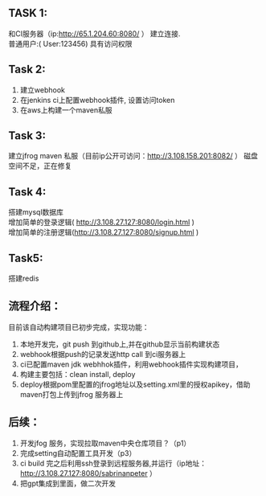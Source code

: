 ## TASK 1:
和CI服务器（ip:http://65.1.204.60:8080/ ） 建立连接. <br />
普通用户:( User:123456) 具有访问权限
## Task 2:
1. 建立webhook
2. 在jenkins ci上配置webhook插件, 设置访问token
3.  在aws上构建一个maven私服
## Task 3:
建立jfrog maven 私服（目前ip公开可访问：http://3.108.158.201:8082/ ） 磁盘空间不足，正在修复
## Task 4:
搭建mysql数据库<br>
增加简单的登录逻辑( http://3.108.27.127:8080/login.html )<br>
增加简单的注册逻辑(http://3.108.27.127:8080/signup.html )
## Task5:
搭建redis

## 流程介绍：
目前该自动构建项目已初步完成，实现功能：
1. 本地开发完，git push 到github上,并在github显示当前构建状态
2. webhook根据push的记录发送http call 到ci服务器上
3. ci已配置maven jdk webhhok插件，利用webhook插件实现构建项目，
4. 构建主要包括：clean install, deploy
5. deploy根据pom里配置的jfrog地址以及setting.xml里的授权apikey，借助maven打包上传到jfrog 服务器上

## 后续：
1. 开发jfog 服务，实现拉取maven中央仓库项目？（p1）
2. 完成setting自动配置工具开发（p3）
3. ci build 完之后利用ssh登录到远程服务器,并运行（ip地址：http://3.108.27.127:8080/sabrinanpeter ）
4. 把gpt集成到里面，做二次开发